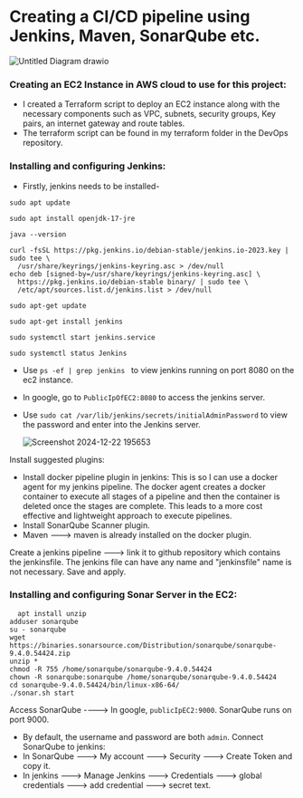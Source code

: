 # Creating a CI/CD pipeline using Jenkins, Maven, SonarQube etc. 

![Untitled Diagram drawio](https://github.com/user-attachments/assets/af039afa-5198-4b58-8b29-0258f03de2cd)

### Creating an EC2 Instance in AWS cloud to use for this project:
- I created a Terraform script to deploy an EC2 instance along with the necessary components such as VPC, subnets, security groups, Key pairs, an internet gateway and route tables. 
- The terraform script can be found in my terraform folder in the DevOps repository.

### Installing and configuring Jenkins:
- Firstly, jenkins needs to be installed-
```
sudo apt update

sudo apt install openjdk-17-jre

java --version
 
curl -fsSL https://pkg.jenkins.io/debian-stable/jenkins.io-2023.key | sudo tee \
  /usr/share/keyrings/jenkins-keyring.asc > /dev/null
echo deb [signed-by=/usr/share/keyrings/jenkins-keyring.asc] \
  https://pkg.jenkins.io/debian-stable binary/ | sudo tee \
  /etc/apt/sources.list.d/jenkins.list > /dev/null

sudo apt-get update

sudo apt-get install jenkins

sudo systemctl start jenkins.service

sudo systemctl status Jenkins

```
- Use `ps -ef | grep jenkins ` to view jenkins running on port 8080 on the ec2 instance.
- In google, go to `PublicIpOfEC2:8080` to access the jenkins server.
- Use `sudo cat /var/lib/jenkins/secrets/initialAdminPassword` to view the password and enter into the Jenkins server.
  
  ![Screenshot 2024-12-22 195653](https://github.com/user-attachments/assets/afdecdf6-1c3c-4123-b9e2-52067480fc0c)

Install suggested plugins:
- Install docker pipeline plugin in jenkins: This is so I can use a docker agent for my jenkins pipeline. The docker agent creates a docker container to execute all stages of a pipeline and then the container is deleted once the stages are complete. This leads to a more cost effective and lightweight approach to execute pipelines.
- Install SonarQube Scanner plugin.
- Maven ---> maven is already installed on the docker plugin. 

Create a jenkins pipeline ---> link it to github repository which contains the jenkinsfile. The jenkins file can have any name and "jenkinsfile" name is not necessary. Save and apply.

### Installing and configuring Sonar Server in the EC2:
```
  apt install unzip
adduser sonarqube
su - sonarqube
wget https://binaries.sonarsource.com/Distribution/sonarqube/sonarqube-9.4.0.54424.zip
unzip *
chmod -R 755 /home/sonarqube/sonarqube-9.4.0.54424
chown -R sonarqube:sonarqube /home/sonarqube/sonarqube-9.4.0.54424
cd sonarqube-9.4.0.54424/bin/linux-x86-64/
./sonar.sh start
```
Access SonarQube ----> In google, `publicIpEC2:9000`. SonarQube runs on port 9000. 
- By default, the username and password are both `admin`.
Connect SonarQube to jenkins:
- In SonarQube ---> My account ---> Security ---> Create Token and copy it.
- In jenkins ---> Manage Jenkins ---> Credentials ---> global credentials ---> add credential ---> secret text.
